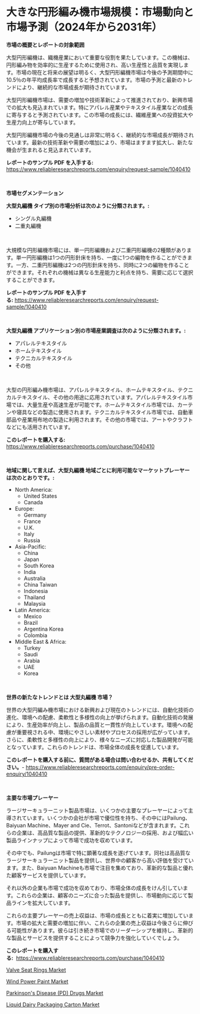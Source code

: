 <p><h1>大きな円形編み機市場規模：市場動向と市場予測（2024年から2031年）</h1></p><p><strong>市場の概要とレポートの対象範囲</strong></p>
<p><p>大型円形編機は、織機産業において重要な役割を果たしています。この機械は、円形編み物を効率的に生産するために使用され、高い生産性と品質を実現します。市場の現在と将来の展望は明るく、大型円形編機市場は今後の予測期間中に10.5％の年平均成長率で成長すると予想されています。市場の予測と最新のトレンドにより、継続的な市場成長が期待されています。</p><p>大型円形編機市場は、需要の増加や技術革新によって推進されており、新興市場での拡大も見込まれています。特にアパレル産業やテキスタイル産業などの成長に寄与すると予測されています。この市場の成長には、繊維産業への投資拡大や生産力向上が寄与しています。</p><p>大型円形編機市場の今後の見通しは非常に明るく、継続的な市場成長が期待されています。最新の技術革新や需要の増加により、市場はますます拡大し、新たな機会が生まれると見込まれています。</p></p>
<p><strong>レポートのサンプル PDF を入手する:</strong> <a href="https://www.reliableresearchreports.com/enquiry/request-sample/1040410">https://www.reliableresearchreports.com/enquiry/request-sample/1040410</a></p>
<p>&nbsp;</p>
<p><strong>市場セグメンテーション</strong></p>
<p><strong>大型丸編機 タイプ別の市場分析は次のように分類されます。:</strong></p>
<p><ul><li>シングル丸編機</li><li>二重丸編機</li></ul></p>
<p>&nbsp;</p>
<p><p>大規模な円形編機市場には、単一円形編機および二重円形編機の2種類があります。単一円形編機は1つの円形針床を持ち、一度に1つの編物を作ることができます。一方、二重円形編機は2つの円形針床を持ち、同時に2つの編物を作ることができます。それぞれの機械は異なる生産能力と利点を持ち、需要に応じて選択することができます。</p></p>
<p><strong>レポートのサンプル PDF を入手する:</strong>&nbsp;<a href="https://www.reliableresearchreports.com/enquiry/request-sample/1040410">https://www.reliableresearchreports.com/enquiry/request-sample/1040410</a></p>
<p>&nbsp;</p>
<p><strong> 大型丸編機 アプリケーション別の市場産業調査は次のように分類されます。:</strong></p>
<p><ul><li>アパレルテキスタイル</li><li>ホームテキスタイル</li><li>テクニカルテキスタイル</li><li>その他</li></ul></p>
<p>&nbsp;</p>
<p><p>大型の円形編み機市場は、アパレルテキスタイル、ホームテキスタイル、テクニカルテキスタイル、その他の用途に応用されています。アパレルテキスタイル市場では、大量生産や高速生産が可能です。ホームテキスタイル市場では、カーテンや寝具などの製造に使用されます。テクニカルテキスタイル市場では、自動車部品や産業用布地の製造に利用されます。その他の市場では、アートやクラフトなどにも活用されています。</p></p>
<p><strong>このレポートを購入する:</strong>&nbsp; <a href="https://www.reliableresearchreports.com/purchase/1040410">https://www.reliableresearchreports.com/purchase/1040410</a></p>
<p>&nbsp;</p>
<p><strong>地域に関して言えば、大型丸編機 地域ごとに利用可能なマーケットプレーヤーは次のとおりです。:</strong></p>
<p><ul>
    <li>
        North America:
        <ul>
            <li>United States</li>
            <li>Canada</li>
        </ul>
    </li>
    <li>
        Europe:
        <ul>
            <li>Germany</li>
            <li>France</li>
            <li>U.K.</li>
            <li>Italy</li>
            <li>Russia</li>
        </ul>
    </li>
    <li>
        Asia-Pacific:
        <ul>
            <li>China</li>
            <li>Japan</li>
            <li>South Korea</li>
            <li>India</li>
            <li>Australia</li>
            <li>China Taiwan</li>
            <li>Indonesia</li>
            <li>Thailand</li>
            <li>Malaysia</li>
        </ul>
    </li>
    <li>
        Latin America:
        <ul>
            <li>Mexico</li>
            <li>Brazil</li>
            <li>Argentina Korea</li>
            <li>Colombia</li>
        </ul>
    </li>
    <li>
        Middle East & Africa:
        <ul>
            <li>Turkey</li>
            <li>Saudi</li>
            <li>Arabia</li>
            <li>UAE</li>
            <li>Korea</li>
        </ul>
    </li>
    </ul></p>
<p>&nbsp;</p>
<p><strong>世界の新たなトレンドとは 大型丸編機 市場？</strong></p>
<p><p>世界の大型円編み機市場における新興および現在のトレンドには、自動化技術の進化、環境への配慮、柔軟性と多様性の向上が挙げられます。自動化技術の発展により、生産効率が向上し、製品の品質と一貫性が向上しています。環境への配慮が重要視される中、環境にやさしい素材やプロセスの採用が広がっています。さらに、柔軟性と多様性の向上により、様々なニーズに対応した製品開発が可能となっています。これらのトレンドは、市場全体の成長を促進しています。</p></p>
<p><strong>このレポートを購入する前に、質問がある場合は問い合わせるか、共有してください。</strong>- <a href="https://www.reliableresearchreports.com/enquiry/pre-order-enquiry/1040410">https://www.reliableresearchreports.com/enquiry/pre-order-enquiry/1040410</a></p>
<p>&nbsp;</p>
<p><strong>主要な市場プレーヤー</strong></p>
<p><p>ラージサーキュラーニット製品市場は、いくつかの主要なプレーヤーによって主導されています。いくつかの会社が市場で優位性を持ち、その中にはPailung、Baiyuan Machine、Mayer and Cie、Terrot、Santoniなどが含まれます。これらの企業は、高品質な製品の提供、革新的なテクノロジーの採用、および幅広い製品ラインナップによって市場で成功を収めています。</p><p>その中でも、Pailungは市場で特に顕著な成長を遂げています。同社は高品質なラージサーキュラーニット製品を提供し、世界中の顧客から高い評価を受けています。また、Baiyuan Machineも市場で注目を集めており、革新的な製品と優れた顧客サービスを提供しています。</p><p>それ以外の企業も市場で成功を収めており、市場全体の成長をけん引しています。これらの企業は、顧客のニーズに合った製品を提供し、市場動向に応じて製品ラインを拡大しています。</p><p>これらの主要プレーヤーの売上収益は、市場の成長とともに着実に増加しています。市場の拡大と需要の増加に伴い、これらの企業の売上収益は今後さらに伸びる可能性があります。彼らは引き続き市場でのリーダーシップを維持し、革新的な製品とサービスを提供することによって競争力を強化していくでしょう。</p></p>
<p><strong>このレポートを購入する:</strong>&nbsp;&nbsp;<a href="https://www.reliableresearchreports.com/purchase/1040410">https://www.reliableresearchreports.com/purchase/1040410</a></p>
<p><p><a href="https://github.com/Sherrillcrooksxa8i18ucf2m/Market-Research-Report-List-1/blob/main/valve-seat-rings-market.md">Valve Seat Rings Market</a></p><p><a href="https://view.publitas.com/reportprime-1/wind-power-paint-market-insights-market-players-and-forecast-till-2030/">Wind Power Paint Market</a></p><p><a href="https://lydian-appliance-61d.notion.site/Parkinson-s-Disease-PD-Drugs-Market-Size-Growth-Outlook-from-2024-to-2031-projecting-at-Market-s-89cfffdacaf1447da6648e3a34514041">Parkinson's Disease (PD) Drugs Market</a></p><p><a href="https://view.publitas.com/reportprime-1/liquid-dairy-packaging-carton-market-size-and-examines-its-market-scope-with-a-primary-focus-on-growth-opportunities-and-forecasted-trends-spanning-from-2023-to-2030/">Liquid Dairy Packaging Carton Market</a></p></p>